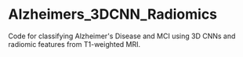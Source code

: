# Alzheimers_3DCNN_Radiomics
Code for classifying Alzheimer's Disease and MCI using 3D CNNs and radiomic features from T1-weighted MRI.
